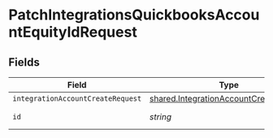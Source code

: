 # PatchIntegrationsQuickbooksAccountEquityIdRequest


## Fields

| Field                                                                                                   | Type                                                                                                    | Required                                                                                                | Description                                                                                             |
| ------------------------------------------------------------------------------------------------------- | ------------------------------------------------------------------------------------------------------- | ------------------------------------------------------------------------------------------------------- | ------------------------------------------------------------------------------------------------------- |
| `integrationAccountCreateRequest`                                                                       | [shared.IntegrationAccountCreateRequest](../../../sdk/models/shared/integrationaccountcreaterequest.md) | :heavy_minus_sign:                                                                                      | N/A                                                                                                     |
| `id`                                                                                                    | *string*                                                                                                | :heavy_check_mark:                                                                                      | Unique identifier                                                                                       |